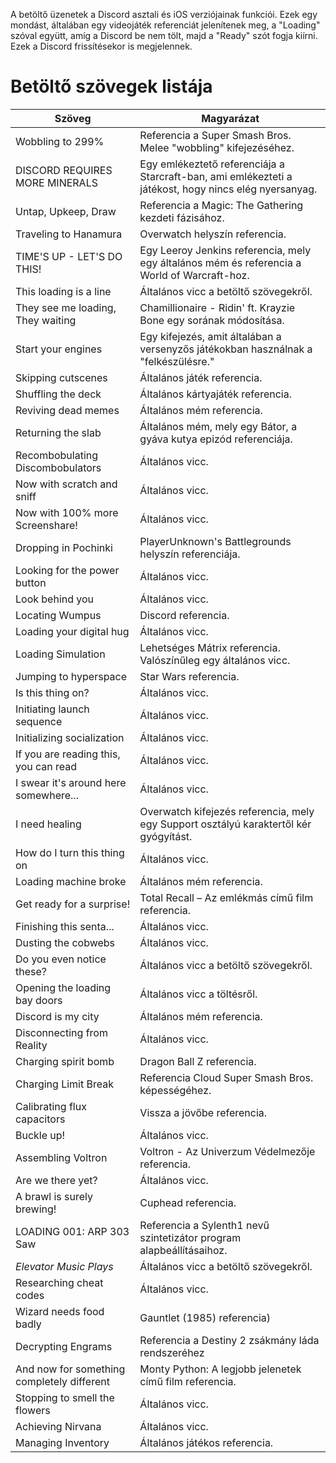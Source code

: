 <!-- TITLE: [HU] Betöltő szövegek -->
<!-- SUBTITLE: Egy gyors összefoglaló a betöltő szövegekről -->

A betöltő üzenetek a Discord asztali és iOS verziójainak funkciói. Ezek egy mondást, általában egy videojáték referenciát jelenítenek meg, a "Loading" szóval együtt, amíg a Discord be nem tölt, majd a "Ready" szót fogja kiírni. Ezek a Discord frissítésekor is megjelennek.

# Betöltő szövegek listája
| Szöveg |	Magyarázat |
|---------|---------|
| Wobbling to 299% | Referencia a Super Smash Bros. Melee "wobbling" kifejezéséhez. |
| DISCORD REQUIRES MORE MINERALS | Egy emlékeztető referenciája a Starcraft-ban, ami emlékezteti a játékost, hogy nincs elég nyersanyag. |
| Untap, Upkeep, Draw | Referencia a Magic: The Gathering kezdeti fázisához. |
| Traveling to Hanamura | Overwatch helyszín referencia. |
| TIME'S UP - LET'S DO THIS! | Egy Leeroy Jenkins referencia, mely egy általános mém és referencia a World of Warcraft-hoz. |
| This loading is a line | Általános vicc a betöltő szövegekről. |
| They see me loading, They waiting | Chamillionaire - Ridin' ft. Krayzie Bone egy sorának módosítása. |
| Start your engines | Egy kifejezés, amit általában a versenyzős játékokban használnak a "felkészülésre." |
| Skipping cutscenes | Általános játék referencia. |
| Shuffling the deck | Általános kártyajáték referencia. |
| Reviving dead memes | Általános mém referencia. |
| Returning the slab | Általános mém, mely egy Bátor, a gyáva kutya epizód referenciája. |
| Recombobulating Discombobulators | Általános vicc. |
| Now with scratch and sniff | Általános vicc. |
| Now with 100% more Screenshare! | Általános vicc. |
| Dropping in Pochinki | PlayerUnknown's Battlegrounds helyszín referenciája. |
| Looking for the power button | Általános vicc. |
| Look behind you | Általános vicc. |
| Locating Wumpus | Discord referencia. |
| Loading your digital hug | Általános vicc. |
| Loading Simulation | Lehetséges Mátrix referencia. Valószínűleg egy általános vicc. |
| Jumping to hyperspace | Star Wars referencia. |
| Is this thing on? | Általános vicc. |
| Initiating launch sequence | Általános vicc. |
| Initializing socialization | Általános vicc. |
| If you are reading this, you can read | Általános vicc. |
| I swear it's around here somewhere... | Általános vicc. |
| I need healing | Overwatch kifejezés referencia, mely egy Support osztályú karaktertől kér gyógyítást. |
| How do I turn this thing on | Általános vicc. |
| Loading machine broke | Általános mém referencia. |
| Get ready for a surprise! | Total Recall – Az emlékmás című film referencia. |
| Finishing this senta... | Általános vicc. |
| Dusting the cobwebs | Általános vicc. |
| Do you even notice these? | Általános vicc a betöltő szövegekről. |
| Opening the loading bay doors | Általános vicc a töltésről. |
| Discord is my city | Általános mém referencia. |
| Disconnecting from Reality | Általános vicc. | 
| Charging spirit bomb | Dragon Ball Z referencia. |
| Charging Limit Break | Referencia Cloud Super Smash Bros. képességéhez. |
| Calibrating flux capacitors | Vissza a jövőbe referencia. |
| Buckle up! | Általános vicc. |
| Assembling Voltron | Voltron - Az Univerzum Védelmezője referencia. |
| Are we there yet? | Általános vicc. |
| A brawl is surely brewing! | Cuphead referencia. |
| LOADING 001: ARP 303 Saw | Referencia a Sylenth1 nevű szintetizátor program alapbeállításaihoz. |
| *Elevator Music Plays* | Általános vicc a betöltő szövegekről. |
| Researching cheat codes | Általános vicc. |
| Wizard needs food badly | Gauntlet (1985) referencia) |
| Decrypting Engrams | Referencia a Destiny 2 zsákmány láda rendszeréhez |
| And now for something completely different | Monty Python: A legjobb jelenetek című film referencia. |
| Stopping to smell the flowers | Általános vicc. |
| Achieving Nirvana | Általános vicc. |
| Managing Inventory | Általános játékos referencia. |
